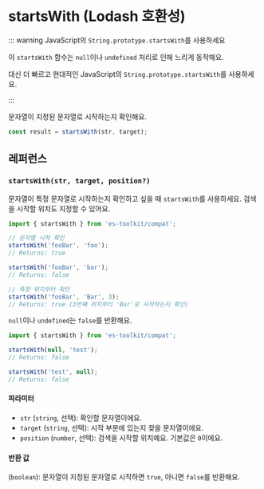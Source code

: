 # startsWith (Lodash 호환성)

::: warning JavaScript의 `String.prototype.startsWith`를 사용하세요

이 `startsWith` 함수는 `null`이나 `undefined` 처리로 인해 느리게 동작해요.

대신 더 빠르고 현대적인 JavaScript의 `String.prototype.startsWith`를 사용하세요.

:::

문자열이 지정된 문자열로 시작하는지 확인해요.

```typescript
const result = startsWith(str, target);
```

## 레퍼런스

### `startsWith(str, target, position?)`

문자열이 특정 문자열로 시작하는지 확인하고 싶을 때 `startsWith`를 사용하세요. 검색을 시작할 위치도 지정할 수 있어요.

```typescript
import { startsWith } from 'es-toolkit/compat';

// 문자열 시작 확인
startsWith('fooBar', 'foo');
// Returns: true

startsWith('fooBar', 'bar');
// Returns: false

// 특정 위치부터 확인
startsWith('fooBar', 'Bar', 3);
// Returns: true (3번째 위치부터 'Bar'로 시작하는지 확인)
```

`null`이나 `undefined`는 `false`를 반환해요.

```typescript
import { startsWith } from 'es-toolkit/compat';

startsWith(null, 'test');
// Returns: false

startsWith('test', null);
// Returns: false
```

#### 파라미터

- `str` (`string`, 선택): 확인할 문자열이에요.
- `target` (`string`, 선택): 시작 부분에 있는지 찾을 문자열이에요.
- `position` (`number`, 선택): 검색을 시작할 위치예요. 기본값은 `0`이에요.

#### 반환 값

(`boolean`): 문자열이 지정된 문자열로 시작하면 `true`, 아니면 `false`를 반환해요.
